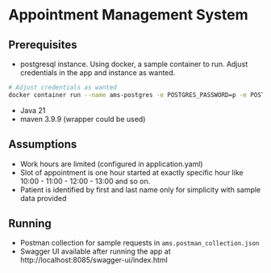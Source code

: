# Appointment Management System

## Prerequisites

- postgresql instance. Using docker, a sample container to run. Adjust credentials in the app and instance as wanted.

```sh
# Adjust credentials as wanted
docker container run --name ams-postgres -e POSTGRES_PASSWORD=p -e POSTGRES_USER=u -e POSTGRES_DB=ams_db -p 5432:5432 -d postgres:16
```

- Java 21
- maven 3.9.9 (wrapper could be used)

## Assumptions

- Work hours are limited (configured in application.yaml)
- Slot of appointment is one hour started at exactly specific hour like 10:00 - 11:00 - 12:00 - 13:00 and so on.
- Patient is identified by first and last name only for simplicity with sample data provided

## Running

- Postman collection for sample requests in `ams.postman_collection.json`
- Swagger UI available after running the app at http://localhost:8085/swagger-ui/index.html